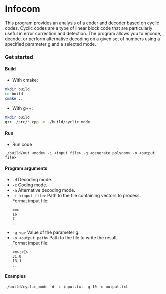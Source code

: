 # Infocom
This program provides an analysis of a coder and decoder based on cyclic codes. Cyclic codes are a type of linear block code that are particularly useful in error correction and detection. The program allows you to encode, decode, or perform alternative decoding on a given set of numbers using a specified parameter g and a selected mode.

### Get started

#### Build
- With cmake:
```sh
mkdir build
cd build
cmake ..
```
- With g++:
```sh
mkdir build
g++ ./src/*.cpp -o ./build/cyclic_mode
```
#### Run
- Run code
```
./build/out <mode> -i <input file> -g <generate polynom> -o <output file>
```
#### Program arguments
- `-d` Decoding mode. 
- `-c` Coding mode.
- `-a` Alternative decoding mode.
- `-i <input_file>` Path to the file containing vectors to process.  
  Format imput file:
  ```
  <m>
  16
  7
  ...
  ```
- `-g <g>` Value of the parameter g.
- `-o <output_path>` Path to the file to write the result.  
  Format imput file:
  ```
  <m>;<E>
  31;0
  13;1
  ...
  ```

#### Examples
```
./build/cyclic_mode -d -i input.txt -g 10 -o output.txt
```
